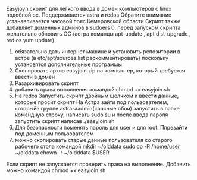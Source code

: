 Easyjoyn
скриит для легкого ввода в домен компьютеров с linux подобной ос.
Поддерживается astra и redos
Обратите внимание устанавливается часовой пояс Кемеровской области
Скрипт также добавляет доменных админов в sudoers
0. перед запуском скрипта желательно обновить ОС (астра команды apt-update , apt dist-upgrade , red os yum update)
1. обязательно дать интернет машине и установить репозитории в астре (в etc/apt/sources.list раскомментировать) поскольку установятся дополнительные программы
2. Скопировать архив easyjoin.zip на компьютер, который требуется ввести в домен
3. Разархивировать скрипт
4. добавить права выполнения командой chmod +x easyjoin.sh
5. На redos Запустить скрипт двойным щелчком и ввести данные, которые просит скрипт
   На Астра зайти под пользователем, которыйв группе astra-aadmin(красные обои) запустить в папке командную строку, написать sudo su и после ввода пароля запустить скрипт написав ./easyjoin.sh
6. Для безопасности поменять пароль для user и для root. Ппрезайти под доменным пользователем
7. можно скопировать старые данные пользователя со старого рабочего стола командой  mkdir ~/olddata sudo cp -R /home/user ~/olddata chown -r ~/oldddata $USER

Если скрипт не запускается проверить права на выполнение. Добавить можно командой chmod +x easyjoin.sh
